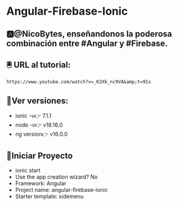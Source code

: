 # Angular-Firebase-Ionic

## 🅰@NicoBytes, enseñandonos la poderosa combinación entre #Angular y #Firebase. 
## 🖲 URL al tutorial:
```
https://www.youtube.com/watch?v=_K2Xk_nc9VA&amp;t=91s
```
## 👀Ver versiones:
* ionic -v👉
7.1.1
* node -v👉
v18.16.0
* ng version👉
v16.0.0

## 🚀Iniciar Proyecto

* ionic start
* Use the app creation wizard? No
* Framework: Angular
* Project name: angular-firebase-ionic
* Starter template: sidemenu
